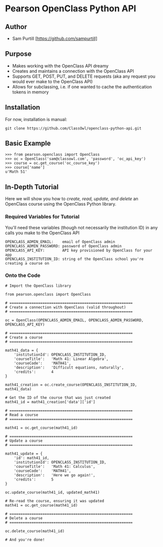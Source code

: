 Pearson OpenClass Python API
===

Author
---
* Sam Purtill [https://github.com/sampurtill]

Purpose
----
* Makes working with the OpenClass API dreamy
* Creates and maintains a connection with the OpenClass API
* Supports GET, POST, PUT, and DELETE requests (aka any request you would ever make to the OpenClass API)
* Allows for subclassing, i.e. if one wanted to cache the authentication tokens in memory 

Installation
---

For now, installation is manual:

```
git clone https://github.com/ClassOwl/openclass-python-api.git
```

Basic Example
---

```
>>> from pearson.openclass import OpenClass
>>> oc = OpenClass('sam@classowl.com', 'password', 'oc_api_key')
>>> course = oc.get_course('oc_course_key')
>>> course['name']
u'Math 51'
```

In-Depth Tutorial
---

Here we will show you how to _create, read, update, and delete_ an OpenClass course using the OpenClass Python library.

### Required Variables for Tutorial

You'll need these variables (though not necessarily the institution ID) in any calls you make to the OpenClass API

```
OPENCLASS_ADMIN_EMAIL:    email of OpenClass admin
OPENCLASS_ADMIN_PASSWORD: password of OpenClass admin
OPENCLASS_API_KEY:        API key provisioned by OpenClass for your app
OPENCLASS_INSTITUTION_ID: string of the OpenClass school you're creating a course on
```

### Onto the Code

```
# Import the OpenClass library

from pearson.openclass import OpenClass

# ========================================================
# Create a connection with OpenClass (valid throughout)
# ========================================================

oc = OpenClass(OPENCLASS_ADMIN_EMAIL, OPENCLASS_ADMIN_PASSWORD, OPENCLASS_API_KEY)

# ========================================================
# Create a course
# ========================================================

math41_data = {
	'institutionId': OPENCLASS_INSTITUTION_ID,
	'courseTitle':   'Math 41: Linear Algebra',
	'courseCode':    'MATH41',
	'description':   'Difficult equations, naturally',
	'credits':       4
}

math41_creation = oc.create_course(OPENCLASS_INSTITUTION_ID, math41_data)

# Get the ID of the course that was just created
math41_id = math41_creation['data']['id']

# ========================================================
# Read a course
# ========================================================

math41 = oc.get_course(math41_id)

# ========================================================
# Update a course
# ========================================================

math41_update = {
	'id': math41_id,
	'institutionId': OPENCLASS_INSTITUTION_ID,
	'courseTitle':   'Math 41: Calculus',
	'courseCode':    'MATH41',
	'description':   'Here we go again!',
	'credits':       5
}

oc.update_course(math41_id, updated_math41)

# Re-read the course, ensuring it was updated
math41 = oc.get_course(math41_id)

# ========================================================
# Delete a course
# ========================================================

oc.delete_course(math41_id)

# And you're done!
```
